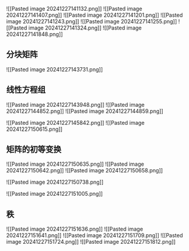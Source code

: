 ![[Pasted image 20241227141132.png]]
![[Pasted image 20241227141407.png]]
![[Pasted image 20241227141201.png]]
![[Pasted image 20241227141243.png]]
![[Pasted image 20241227141255.png]]
![[Pasted image 20241227141324.png]]
![[Pasted image 20241227141848.png]]
## 分块矩阵
![[Pasted image 20241227143731.png]]
## 线性方程组
![[Pasted image 20241227143948.png]]
![[Pasted image 20241227144852.png]]
![[Pasted image 20241227144859.png]]

![[Pasted image 20241227145842.png]]
![[Pasted image 20241227150615.png]]
## 矩阵的初等变换
![[Pasted image 20241227150635.png]]
![[Pasted image 20241227150642.png]]
![[Pasted image 20241227150658.png]]

![[Pasted image 20241227150738.png]]

![[Pasted image 20241227151005.png]]
## 秩
![[Pasted image 20241227151636.png]]
![[Pasted image 20241227151641.png]]
![[Pasted image 20241227151709.png]]
![[Pasted image 20241227151724.png]]
![[Pasted image 20241227151812.png]]
